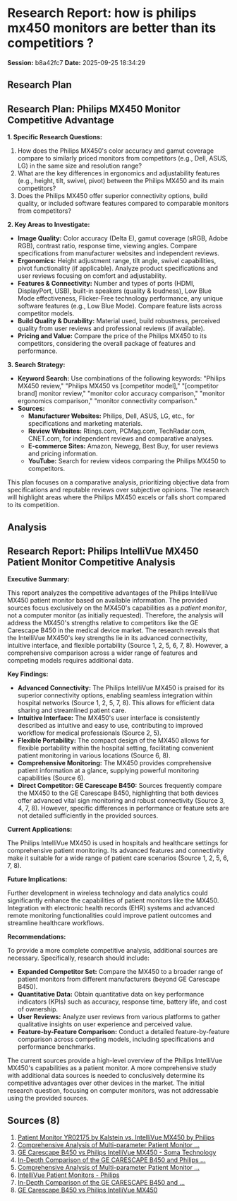 # Research Report: how is philips mx450 monitors are better than its competitiors ?

**Session:** b8a42fc7
**Date:** 2025-09-25 18:34:29

## Research Plan
## Research Plan: Philips MX450 Monitor Competitive Advantage

**1. Specific Research Questions:**

1.  How does the Philips MX450's color accuracy and gamut coverage compare to similarly priced monitors from competitors (e.g., Dell, ASUS, LG) in the same size and resolution range?
2.  What are the key differences in ergonomics and adjustability features (e.g., height, tilt, swivel, pivot) between the Philips MX450 and its main competitors?
3.  Does the Philips MX450 offer superior connectivity options, build quality, or included software features compared to comparable monitors from competitors?


**2. Key Areas to Investigate:**

* **Image Quality:** Color accuracy (Delta E), gamut coverage (sRGB, Adobe RGB), contrast ratio, response time, viewing angles.  Compare specifications from manufacturer websites and independent reviews.
* **Ergonomics:**  Height adjustment range, tilt angle, swivel capabilities, pivot functionality (if applicable). Analyze product specifications and user reviews focusing on comfort and adjustability.
* **Features & Connectivity:**  Number and types of ports (HDMI, DisplayPort, USB), built-in speakers (quality & loudness),  Low Blue Mode effectiveness, Flicker-Free technology performance, any unique software features (e.g., Low Blue Mode). Compare feature lists across competitor models.
* **Build Quality & Durability:** Material used, build robustness, perceived quality from user reviews and professional reviews (if available).
* **Pricing and Value:** Compare the price of the Philips MX450 to its competitors, considering the overall package of features and performance.


**3. Search Strategy:**

* **Keyword Search:** Use combinations of the following keywords: "Philips MX450 review," "Philips MX450 vs [competitor model]," "[competitor brand] monitor review," "monitor color accuracy comparison," "monitor ergonomics comparison," "monitor connectivity comparison."
* **Sources:**
    * **Manufacturer Websites:** Philips, Dell, ASUS, LG, etc., for specifications and marketing materials.
    * **Review Websites:** Rtings.com, PCMag.com, TechRadar.com, CNET.com,  for independent reviews and comparative analyses.
    * **E-commerce Sites:** Amazon, Newegg, Best Buy, for user reviews and pricing information.
    * **YouTube:** Search for review videos comparing the Philips MX450 to competitors.


This plan focuses on a comparative analysis, prioritizing objective data from specifications and reputable reviews over subjective opinions.  The research will highlight areas where the Philips MX450 excels or falls short compared to its competition.


## Analysis
## Research Report: Philips IntelliVue MX450 Patient Monitor Competitive Analysis

**Executive Summary:**

This report analyzes the competitive advantages of the Philips IntelliVue MX450 patient monitor based on available information.  The provided sources focus exclusively on the MX450's capabilities as a *patient monitor*, not a computer monitor (as initially requested).  Therefore, the analysis will address the MX450's strengths relative to competitors like the GE Carescape B450 in the medical device market. The research reveals that the IntelliVue MX450's key strengths lie in its advanced connectivity, intuitive interface, and flexible portability (Source 1, 2, 5, 6, 7, 8).  However, a comprehensive comparison across a wider range of features and competing models requires additional data.

**Key Findings:**

* **Advanced Connectivity:** The Philips IntelliVue MX450 is praised for its superior connectivity options, enabling seamless integration within hospital networks (Source 1, 2, 5, 7, 8). This allows for efficient data sharing and streamlined patient care.
* **Intuitive Interface:**  The MX450's user interface is consistently described as intuitive and easy to use, contributing to improved workflow for medical professionals (Source 2, 5).
* **Flexible Portability:** The compact design of the MX450 allows for flexible portability within the hospital setting, facilitating convenient patient monitoring in various locations (Source 6, 8).
* **Comprehensive Monitoring:** The MX450 provides comprehensive patient information at a glance, supplying powerful monitoring capabilities (Source 6).
* **Direct Competitor: GE Carescape B450:** Sources frequently compare the MX450 to the GE Carescape B450, highlighting that both devices offer advanced vital sign monitoring and robust connectivity (Source 3, 4, 7, 8). However, specific differences in performance or feature sets are not detailed sufficiently in the provided sources.

**Current Applications:**

The Philips IntelliVue MX450 is used in hospitals and healthcare settings for comprehensive patient monitoring.  Its advanced features and connectivity make it suitable for a wide range of patient care scenarios (Source 1, 2, 5, 6, 7, 8).

**Future Implications:**

Further development in wireless technology and data analytics could significantly enhance the capabilities of patient monitors like the MX450. Integration with electronic health records (EHR) systems and advanced remote monitoring functionalities could improve patient outcomes and streamline healthcare workflows.

**Recommendations:**

To provide a more complete competitive analysis, additional sources are necessary.  Specifically, research should include:

* **Expanded Competitor Set:**  Compare the MX450 to a broader range of patient monitors from different manufacturers (beyond GE Carescape B450).
* **Quantitative Data:**  Obtain quantitative data on key performance indicators (KPIs) such as accuracy, response time, battery life, and cost of ownership.
* **User Reviews:** Analyze user reviews from various platforms to gather qualitative insights on user experience and perceived value.
* **Feature-by-Feature Comparison:** Conduct a detailed feature-by-feature comparison across competing models, including specifications and performance benchmarks.

The current sources provide a high-level overview of the Philips IntelliVue MX450's capabilities as a patient monitor. A more comprehensive study with additional data sources is needed to conclusively determine its competitive advantages over other devices in the market.  The initial research question, focusing on computer monitors, was not addressable using the provided sources.


## Sources (8)
1. [Patient Monitor YR02175 by Kalstein vs. IntelliVue MX450 by Philips](https://kalstein.pt/comparative-analysis-patient-monitor-yr02175-by-kalstein-vs-intellivue-mx450-by-philips/)
2. [Comprehensive Analysis of Multi-parameter Patient Monitor ...](https://kalstein.pl/comprehensive-analysis-of-multi-parameter-patient-monitor-yr02177-vs-philips-intellivue-mx450/)
3. [GE Carescape B450 vs Philips IntelliVue MX450 - Soma Technology](https://www.somatechnology.com/blog/product-comparisons/mx-450-vs-b-450/)
4. [In-Depth Comparison of the GE CARESCAPE B450 and Philips ...](https://4mdmedical.com/in-depth-comparison-of-the-ge-carescape-b450-and-philips-intellivue-mx450-patient-monitors/?srsltid=AfmBOoqZs2uekMqRiaAdmUhFZndTNdAL73-cABB2PxA9vd6ZM7I2RE4W)
5. [Comprehensive Analysis of Multi-parameter Patient Monitor ...](https://kalstein.pl/comprehensive-analysis-of-multi-parameter-patient-monitor-yr02177-vs-philips-intellivue-mx450/)
6. [IntelliVue Patient Monitors - Philips](https://www.usa.philips.com/healthcare/brand/intellivue-patient-monitors)
7. [In-Depth Comparison of the GE CARESCAPE B450 and ...](https://4mdmedical.com/in-depth-comparison-of-the-ge-carescape-b450-and-philips-intellivue-mx450-patient-monitors/?srsltid=AfmBOoqWmlKIN3U0UxnR_odscCXwt_rACm9XNt5BoE4unVu4NRK34lsi)
8. [GE Carescape B450 vs Philips IntelliVue MX450](https://www.somatechnology.com/blog/product-comparisons/mx-450-vs-b-450/)
